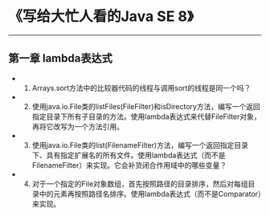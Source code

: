 # 《写给大忙人看的Java SE 8》

-------------------------------------

##  第一章  lambda表达式

* 1. Arrays.sort方法中的比较器代码的线程与调用sort的线程是同一个吗？
* 2. 使用java.io.File类的listFiles(FileFilter)和isDirectory方法，编写一个返回指定目录下所有子目录的方法。使用lambda表达式来代替FileFilter对象，再将它改写为一个方法引用。
* 3. 使用java.io.File类的list(FilenameFilter)方法，编写一个返回指定目录下、具有指定扩展名的所有文件。使用lambda表达式（而不是FilenameFilter）来实现。它会补货闭合作用域中的哪些变量？
* 4. 对于一个指定的File对象数组，首先按照路径的目录排序，然后对每组目录中的元素再按照路径名排序。使用lambda表达式（而不是Comparator）来实现。